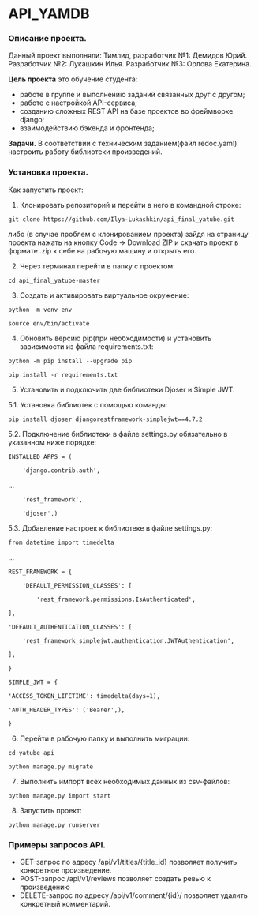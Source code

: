 # API_YAMDB

### Описание проекта.
Данный проект выполняли:
Тимлид, разработчик №1: Демидов Юрий.
Разработчик №2: Лукашкин Илья.
Разработчик №3: Орлова Екатерина.

**Цель проекта** это обучение студента:
- работе в группе и выполнению заданий связанных друг с другом;
- работе с настройкой API-сервиса;
- созданию сложных REST API на базе проектов во фреймворке django;
- взаимодействию бэкенда и фронтенда;

**Задачи.**
В соответствии с техническим заданием(файл redoc.yaml) настроить работу библиотеки произведений.

### Установка проекта.
Как запустить проект:
1. Клонировать репозиторий и перейти в него в командной строке:

```git clone https://github.com/Ilya-Lukashkin/api_final_yatube.git```

либо (в случае проблем с клонированием проекта) 
зайдя на страницу проекта нажать на кнопку 
Code -> Download ZIP и скачать проект в формате .zip
к себе на рабочую машину и открыть его.

2. Через терминал перейти в папку с проектом:

```cd api_final_yatube-master```

3. Cоздать и активировать виртуальное окружение:

```python -m venv env```

```source env/bin/activate```

4. Обновить версию pip(при необходимости) и установить зависимости из файла requirements.txt:

```python -m pip install --upgrade pip```

```pip install -r requirements.txt```

5. Установить и подключить две библиотеки Djoser и Simple JWT.

5.1. Установка библиотек с помощью команды:

```pip install djoser djangorestframework-simplejwt==4.7.2```

5.2. Подключение библиотеки в файле settings.py обязательно в указанном ниже порядке:

```INSTALLED_APPS = (```

```    'django.contrib.auth',```

...                   

```    'rest_framework',```

```    'djoser',)```

5.3. Добавление настроек к библиотеке в файле settings.py:

```from datetime import timedelta```

   ...

```REST_FRAMEWORK = {```

```    'DEFAULT_PERMISSION_CLASSES': [```

```        'rest_framework.permissions.IsAuthenticated',```

```],```

```'DEFAULT_AUTHENTICATION_CLASSES': [```

```    'rest_framework_simplejwt.authentication.JWTAuthentication',```

```],```

```}```

```SIMPLE_JWT = {```

```'ACCESS_TOKEN_LIFETIME': timedelta(days=1),```

```'AUTH_HEADER_TYPES': ('Bearer',),```

```}```

6. Перейти в рабочую папку и выполнить миграции:

```cd yatube_api```

```python manage.py migrate```

7. Выполнить импорт всех необходимых данных из csv-файлов:

```python manage.py import start```

8. Запустить проект:

```python manage.py runserver```

### Примеры запросов API.
- GET-запрос по адресу /api/v1/titles/{title_id}
позволяет получить конкретное произведение.
- POST-запрос /api/v1/reviews
позволяет создать ревью к произведению
- DELETE-запрос по адресу /api/v1/comment/{id}/
позволяет удалить конкретный комментарий.
